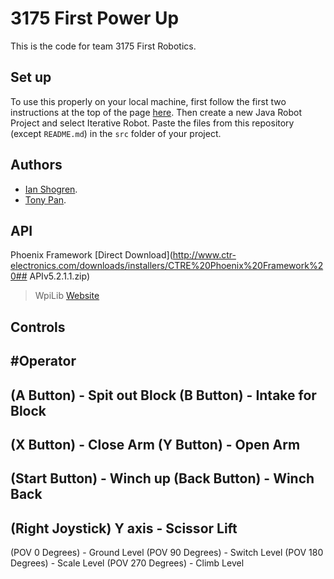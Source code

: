 # 3175 First Power Up

This is the code for team 3175 First Robotics.

## Set up

To use this properly on your local machine, first follow the first two instructions at the top  of the page [here](https://wpilib.screenstepslive.com/s/currentCS/m/java).
Then create a new Java Robot Project and select Iterative Robot. Paste the files from this repository (except `README.md`) in the `src` folder of your project.

## Authors
* [Ian Shogren](https://github.com/Ianshogren).
* [Tony Pan](https://github.com/tonypan2000).

## API
Phoenix Framework [Direct Download](http://www.ctr-electronics.com/downloads/installers/CTRE%20Phoenix%20Framework%20## APIv5.2.1.1.zip)
>WpiLib [Website](https://wpilib.screenstepslive.com/s/currentCS/m/getting_started/l/599679-installing-eclipse-c-java)

## Controls
#Operator
--------------------------
(A Button) - Spit out Block
(B Button) - Intake for Block
---------------------------
(X Button) - Close Arm
(Y Button) - Open Arm
--------------------------
(Start Button) - Winch up
(Back Button) - Winch Back
--------------------------
(Right Joystick) Y axis - Scissor Lift
--------------------------
(POV 0 Degrees) - Ground Level
(POV 90 Degrees) - Switch Level
(POV 180 Degrees) - Scale Level
(POV 270 Degrees) - Climb Level
